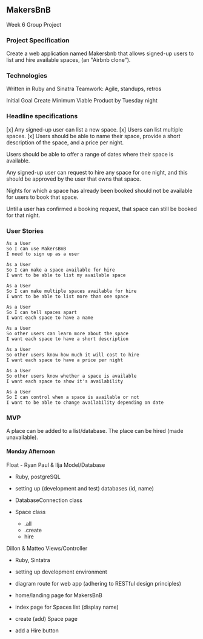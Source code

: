 ## MakersBnB

Week 6 Group Project

### Project Specification

Create a web application named Makersbnb that allows signed-up users to list and hire available spaces, (an "Airbnb clone").

### Technologies

Written in Ruby and Sinatra
Teamwork: Agile, standups, retros

Initial Goal
Create Minimum Viable Product by Tuesday night

### Headline specifications

[x] Any signed-up user can list a new space.
[x] Users can list multiple spaces.
[x] Users should be able to name their space, provide a short description of the space, and a price per night.


Users should be able to offer a range of dates where their space is available.

Any signed-up user can request to hire any space for one night, and this should be approved by the user that owns that space.

Nights for which a space has already been booked should not be available for users to book that space.

Until a user has confirmed a booking request, that space can still be booked for that night.

### User Stories

``` 
As a User
So I can use MakersBnB
I need to sign up as a user

As a User
So I can make a space available for hire
I want to be able to list my available space

As a User
So I can make multiple spaces available for hire
I want to be able to list more than one space

As a User
So I can tell spaces apart
I want each space to have a name

As a User
So other users can learn more about the space
I want each space to have a short description 

As a User
So other users know how much it will cost to hire
I want each space to have a price per night 

As a User
So other users know whether a space is available
I want each space to show it's availability

As a User
So I can control when a space is available or not
I want to be able to change availability depending on date
```

### MVP

A place can be added to a list/database.
The place can be hired (made unavailable).


#### Monday Afternoon

Float - Ryan
Paul & Ilja
Model/Database
- Ruby, postgreSQL

- setting up (development and test) databases (id, name)
- DatabaseConnection class
- Space class
  - .all
  - .create
  - hire

Dillon & Matteo
Views/Controller
- Ruby, Sintatra

- setting up development environment
- diagram route for web app (adhering to RESTful design principles)
- home/landing page for MakersBnB
- index page for Spaces list (display name)
- create (add) Space page
- add a Hire button




